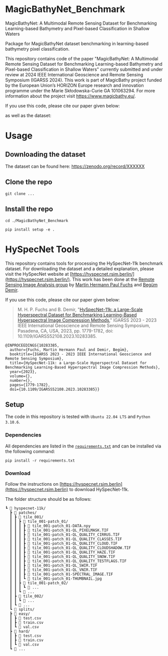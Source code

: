 # MagicBathyNet_Benchmark
MagicBathyNet: A Multimodal Remote Sensing Dataset for Benchmarking Learning-based Bathymetry and Pixel-based Classification in Shallow Waters



Package for MagicBathyNet dataset benchmarking in learning-based bathymetry pixel classification.

This repository contains code of the paper "MagicBathyNet: A Multimodal Remote Sensing Dataset for Benchmarking Learning-based Bathymetry and Pixel-based Classification in Shallow Waters" currently submitted and under review at 2024 IEEE International Geoscience and Remote Sensing Symposium (IGARSS 2024). 
This work is part of MagicBathy project funded by the European Union’s HORIZON Europe research and innovation programme under the Marie Skłodowska-Curie GA 101063294. For more information about the project visit https://www.magicbathy.eu/.

If you use this code, please cite our paper given below:

as well as the dataset:



# Usage

## Downloading the dataset

The dataset can be found here: https://zenodo.org/record/XXXXXX

## Clone the repo

`git clone ...`

## Install the repo

`cd ./MagicBathyNet_Benchmark`

`pip install setup -e .`




# HySpecNet Tools
This repository contains tools for processing the HySpecNet-11k benchmark dataset. For downloading the dataset and a detailed explanation, please visit the HySpecNet website at [https://hyspecnet.rsim.berlin/](https://hyspecnet.rsim.berlin/). This work has been done at the [Remote Sensing Image Analysis group](https://rsim.berlin/) by [Martin Hermann Paul Fuchs](https://rsim.berlin/team/members/martin-hermann-paul-fuchs) and [Begüm Demir](https://rsim.berlin/team/members/begum-demir).

If you use this code, please cite our paper given below:

> M. H. P. Fuchs and B. Demir, "[HySpecNet-11k: a Large-Scale Hyperspectral Dataset for Benchmarking Learning-Based Hyperspectral Image Compression Methods,](https://arxiv.org/abs/2306.00385)" IGARSS 2023 - 2023 IEEE International Geoscience and Remote Sensing Symposium, Pasadena, CA, USA, 2023, pp. 1779-1782, doi: 10.1109/IGARSS52108.2023.10283385.
```
@INPROCEEDINGS{10283385,
  author={Fuchs, Martin Hermann Paul and Demir, Begüm},
  booktitle={IGARSS 2023 - 2023 IEEE International Geoscience and Remote Sensing Symposium}, 
  title={HySpecNet-11k: a Large-Scale Hyperspectral Dataset for Benchmarking Learning-Based Hyperspectral Image Compression Methods}, 
  year={2023},
  volume={},
  number={},
  pages={1779-1782},
  doi={10.1109/IGARSS52108.2023.10283385}}
```

## Setup
The code in this repository is tested with `Ubuntu 22.04 LTS` and `Python 3.10.6`.

### Dependencies
All dependencies are listed in the [`requirements.txt`](requirements.txt) and can be installed via the following command:
```
pip install -r requirements.txt
```

### Download
Follow the instructions on [https://hyspecnet.rsim.berlin](https://hyspecnet.rsim.berlin) to download HySpecNet-11k.

The folder structure should be as follows:
```
┗ 📂 hyspecnet-11k/
  ┣ 📂 patches/
  ┃ ┣ 📂 tile_001/
  ┃ ┃ ┣ 📂 tile_001-patch_01/
  ┃ ┃ ┃ ┣ 📜 tile_001-patch_01-DATA.npy
  ┃ ┃ ┃ ┣ 📜 tile_001-patch_01-QL_PIXELMASK.TIF
  ┃ ┃ ┃ ┣ 📜 tile_001-patch_01-QL_QUALITY_CIRRUS.TIF
  ┃ ┃ ┃ ┣ 📜 tile_001-patch_01-QL_QUALITY_CLASSES.TIF
  ┃ ┃ ┃ ┣ 📜 tile_001-patch_01-QL_QUALITY_CLOUD.TIF
  ┃ ┃ ┃ ┣ 📜 tile_001-patch_01-QL_QUALITY_CLOUDSHADOW.TIF
  ┃ ┃ ┃ ┣ 📜 tile_001-patch_01-QL_QUALITY_HAZE.TIF
  ┃ ┃ ┃ ┣ 📜 tile_001-patch_01-QL_QUALITY_SNOW.TIF
  ┃ ┃ ┃ ┣ 📜 tile_001-patch_01-QL_QUALITY_TESTFLAGS.TIF
  ┃ ┃ ┃ ┣ 📜 tile_001-patch_01-QL_SWIR.TIF
  ┃ ┃ ┃ ┣ 📜 tile_001-patch_01-QL_VNIR.TIF
  ┃ ┃ ┃ ┣ 📜 tile_001-patch_01-SPECTRAL_IMAGE.TIF
  ┃ ┃ ┃ ┗ 📜 tile_001-patch_01-THUMBNAIL.jpg
  ┃ ┃ ┣ 📂 tile_001-patch_02/
  ┃ ┃ ┃ ┗ 📜 ...
  ┃ ┃ ┗ 📂 ...
  ┃ ┣ 📂 tile_002/
  ┃ ┃ ┗ 📂 ...
  ┃ ┗ 📂 ...
  ┗ 📂 splits/
  ┣ 📂 easy/
  ┃ ┣ 📜 test.csv
  ┃ ┣ 📜 train.csv
  ┃ ┗ 📜 val.csv
  ┣ 📂 hard/
  ┃ ┣ 📜 test.csv
  ┃ ┣ 📜 train.csv
  ┃ ┗ 📜 val.csv
  ┗ 📂 ...
```
